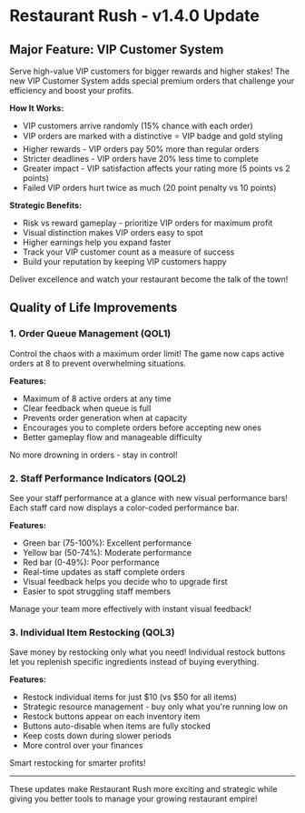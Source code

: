 # Restaurant Rush - v1.4.0 Update

## Major Feature: VIP Customer System

Serve high-value VIP customers for bigger rewards and higher stakes! The new VIP Customer System adds special premium orders that challenge your efficiency and boost your profits.

**How It Works:**
- VIP customers arrive randomly (15% chance with each order)
- VIP orders are marked with a distinctive ⭐ VIP badge and gold styling
- Higher rewards - VIP orders pay 50% more than regular orders
- Stricter deadlines - VIP orders have 20% less time to complete
- Greater impact - VIP satisfaction affects your rating more (5 points vs 2 points)
- Failed VIP orders hurt twice as much (20 point penalty vs 10 points)

**Strategic Benefits:**
- Risk vs reward gameplay - prioritize VIP orders for maximum profit
- Visual distinction makes VIP orders easy to spot
- Higher earnings help you expand faster
- Track your VIP customer count as a measure of success
- Build your reputation by keeping VIP customers happy

Deliver excellence and watch your restaurant become the talk of the town!

## Quality of Life Improvements

### 1. Order Queue Management (QOL1)
Control the chaos with a maximum order limit! The game now caps active orders at 8 to prevent overwhelming situations.

**Features:**
- Maximum of 8 active orders at any time
- Clear feedback when queue is full
- Prevents order generation when at capacity
- Encourages you to complete orders before accepting new ones
- Better gameplay flow and manageable difficulty

No more drowning in orders - stay in control!

### 2. Staff Performance Indicators (QOL2)
See your staff performance at a glance with new visual performance bars! Each staff card now displays a color-coded performance bar.

**Features:**
- Green bar (75-100%): Excellent performance
- Yellow bar (50-74%): Moderate performance  
- Red bar (0-49%): Poor performance
- Real-time updates as staff complete orders
- Visual feedback helps you decide who to upgrade first
- Easier to spot struggling staff members

Manage your team more effectively with instant visual feedback!

### 3. Individual Item Restocking (QOL3)
Save money by restocking only what you need! Individual restock buttons let you replenish specific ingredients instead of buying everything.

**Features:**
- Restock individual items for just $10 (vs $50 for all items)
- Strategic resource management - buy only what you're running low on
- Restock buttons appear on each inventory item
- Buttons auto-disable when items are fully stocked
- Keep costs down during slower periods
- More control over your finances

Smart restocking for smarter profits!

---

These updates make Restaurant Rush more exciting and strategic while giving you better tools to manage your growing restaurant empire!
